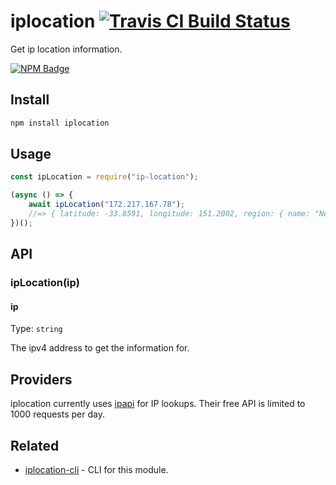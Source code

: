# iplocation [![Travis CI Build Status](https://img.shields.io/travis/com/Richienb/iplocation/master.svg?style=for-the-badge)](https://travis-ci.com/Richienb/iplocation)

Get ip location information.

[![NPM Badge](https://nodei.co/npm/iplocation.png)](https://npmjs.com/package/iplocation)

## Install

```sh
npm install iplocation
```

## Usage

```js
const ipLocation = require("ip-location");

(async () => {
	await ipLocation("172.217.167.78");
	//=> { latitude: -33.8591, longitude: 151.2002, region: { name: "New South Wales" ... } ... }
})();
```

## API

### ipLocation(ip)

#### ip

Type: `string`

The ipv4 address to get the information for.

## Providers

iplocation currently uses [ipapi](https://ipapi.co/) for IP lookups. Their free API is limited to 1000 requests per day.

## Related

- [iplocation-cli](https://github.com/Richienb/iplocation-cli) - CLI for this module.
